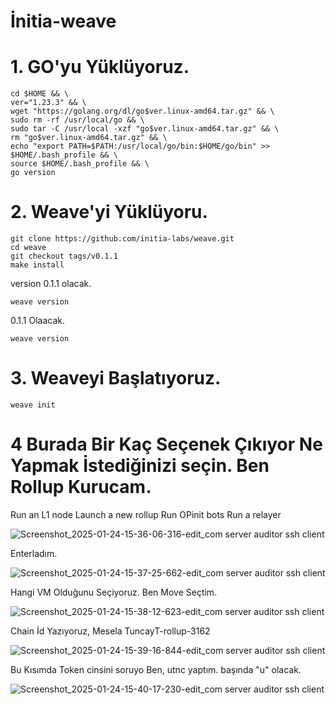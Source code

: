 # İnitia-weave

# 1. GO'yu Yüklüyoruz.

```
cd $HOME && \
ver="1.23.3" && \
wget "https://golang.org/dl/go$ver.linux-amd64.tar.gz" && \
sudo rm -rf /usr/local/go && \
sudo tar -C /usr/local -xzf "go$ver.linux-amd64.tar.gz" && \
rm "go$ver.linux-amd64.tar.gz" && \
echo "export PATH=$PATH:/usr/local/go/bin:$HOME/go/bin" >> $HOME/.bash_profile && \
source $HOME/.bash_profile && \
go version
```

# 2. Weave'yi Yüklüyoru.

```
git clone https://github.com/initia-labs/weave.git
cd weave
git checkout tags/v0.1.1
make install
```

version 0.1.1 olacak.

```
weave version
```

0.1.1 Olaacak.
```
weave version
```

# 3. Weaveyi Başlatıyoruz.

```
weave init
```

# 4 Burada Bir Kaç Seçenek Çıkıyor Ne Yapmak İstediğinizi seçin. Ben Rollup Kurucam.
 Run an L1 node
  Launch a new rollup
  Run OPinit bots
  Run a relayer
  
![Screenshot_2025-01-24-15-36-06-316-edit_com server auditor ssh client](https://github.com/user-attachments/assets/01da2505-b03f-41c3-bbf5-6014152961af)

Enterladım.

![Screenshot_2025-01-24-15-37-25-662-edit_com server auditor ssh client](https://github.com/user-attachments/assets/fb53a549-6e34-495e-8a1f-5e4cc8630b26)

Hangi VM Olduğunu Seçiyoruz. Ben Move Seçtim.

![Screenshot_2025-01-24-15-38-12-623-edit_com server auditor ssh client](https://github.com/user-attachments/assets/4f50a1f1-b6ed-4409-b6ca-8d90e473cf5a)

Chain İd Yazıyoruz, Mesela TuncayT-rollup-3162

![Screenshot_2025-01-24-15-39-16-844-edit_com server auditor ssh client](https://github.com/user-attachments/assets/01fda94e-195a-4394-8651-4e70d08270a6)

Bu Kısımda Token cinsini soruyo Ben, utnc yaptım. başında "u" olacak.

![Screenshot_2025-01-24-15-40-17-230-edit_com server auditor ssh client](https://github.com/user-attachments/assets/910e8372-f249-4516-9e07-83ead0f57e6c)



